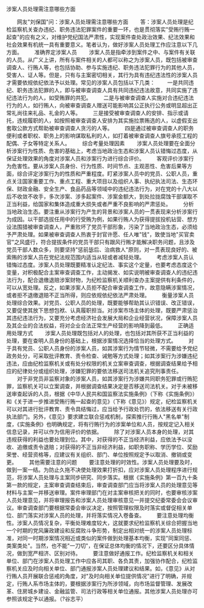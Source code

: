 涉案人员处理需注意哪些方面











　　网友"刘保国"问：涉案人员处理需注意哪些方面
　　答：涉案人员处理是纪检监察机关查办违纪、职务违法犯罪案件的重要一环，也是贯彻落实"受贿行贿一起查"的应有之义，对维护党纪国法严肃性，实现案件查处政治效果、纪法效果和社会效果有机统一具有重要意义。笔者认为，做好涉案人员处理工作应注意以下几方面。
　　准确界定涉案人员
　　涉案人员是指牵涉到案件之中、与案件有关联的人员。从广义上讲，所有与案件相关的人都可以称之为涉案人员，既包括被审查调查人、行贿人等，也包括协助、参与实施违纪、职务违法犯罪行为的其他人员，受害人、证人等。但是，只有与主案密切相关，其行为具有违纪违法性的涉案人员才需要依规依纪依法予以处理。常见的涉案人员包括以下几类：
　　一是共同违纪、职务违法犯罪的人，即与被审查调查人具有共同违纪违法故意，共同实施了违纪违法行为的人，如受贿罪的共犯。
　　二是与被审查调查人实施对合违纪违法行为的人，如行贿人，向被审查调查人赠送可能影响其公正执行公务或明显超出正常礼尚往来礼品、礼金的人等。
　　三是接受被审查调查人的安排、指示或请托，违规履职的人，如按照被审查调查人安排为其实施拉票贿选的人，以虚假支出套取公款方式帮助被审查调查人贪污的人等。
　　四是通过被审查调查人的职务便利或者职权、职务上的影响谋取私利的人，如打着被审查调查人旗号承揽工程的配偶、子女等特定关系人。
　　综合考量处理因素
　　涉案人员处理要在全面分析涉案行为性质、危害的基础上，考虑当地政治生态和涉案人员认错悔过态度，从保证处理效果的角度对涉案人员和涉案行为进行综合评价。
　　客观评价涉案行为危害性。要从涉案人员身份、行为性质、时间节点、主观恶性、危害后果等方面，综合评定涉案行为的性质和严重程度。盯紧涉案人员中的党员、公职人员，重点关注国家重要工作、重点工程、重大项目以及组织人事、执纪执法司法、生态环保、财政金融、安全生产、食品药品等领域中的违纪违法行为，对在党的十八大以后不收敛不收手，多次涉案、涉多起案件、涉案金额大，到处拉拢腐蚀干部谋取不正当利益，给国家和集体造成重大损失或者严重不良影响的严肃惩处。
　　分析当地政治生态。要注重从涉案行为产生的背景和涉案人员的一贯表现来分析涉案行为成因。以干部选拔任用中的行受贿为例，如果行贿人为获得提拔投机钻营、想方设法围猎被审查调查人，严重败坏了党员干部形象，污染了当地政治生态，必须给予严肃处理。如果被审查调查人热衷于封官许愿、任人唯"钱"，致使当地"买官卖官"之风盛行，符合提拔条件的党员干部只有跟风行贿才能解决职务问题，且涉及党员干部人数众多，则要坚持"惩前毖后、治病救人"原则，对一贯表现良好的、被索贿的涉案人员在党纪法规范围内适当从轻或者减轻处理。
　　考虑涉案人员认错悔过态度。涉案人员处理既要精准认定纪法、事实这个定量，也要考虑态度这个变量，对积极配合主案审查调查工作，主动揭发、如实说明被审查调查人的违纪违法行为，配合退缴退赔涉案财物，为纪检监察机关顺利查办主案提供有利条件的，可以从宽处理。反之，如果涉案人员拒不配合审查调查工作，故意隐瞒涉案情况，或者拒不退缴退赔不正当所得，则应依规依纪依法严肃处理。
　　衡量涉案人员处理综合效果。对党员、公职人员的处理，既要能够帮助其认识错误、改正错误，又要促使其放下思想包袱、认真履职担当。对涉案市场主体的处理，既要严肃惩治其违纪违法行为，又要充分考虑经济社会发展大局和企业经营状况，保障涉案人员及其企业的合法权益，将对企业合法正常生产经营的影响降到最低。
　　正确适用处理方式
　　涉案人员处理既包括对人的处理，也包括对其所获不正当利益的处理，要在查明人员身份的基础上，根据涉案情况选择恰当的处理方式。
　　对于具有党员、公职人员身份的涉案人员，如其涉案行为情节轻微，不需要给予党纪政务处分，可采取批评教育、责令检查、诫勉等方式处理；如其涉案行为涉嫌违纪违法，应由纪检监察机关或有处分权限的机关立案审查调查，根据调查结果给予相应的纪律处分或组织处理，涉嫌犯罪的要依法移送司法机关追究刑事责任。
　　对于非党员非监察对象的涉案人员，如其涉案行为涉嫌共同职务犯罪或行贿犯罪，监察机关可以立案调查，并根据调查结果决定是否移送司法机关。对于未被移送审查起诉的人员，根据《中华人民共和国监察法实施条例》（下称《实施条例》）和《关于进一步推进受贿行贿一起查的意见》（下称《意见》）规定，纪检监察机关可以对其进行批评教育、责令具结悔过，应当给予行政处罚的，依法移送有关行政执法部门。另外，《意见》要求建立联合惩戒机制，探索推行行贿人"黑名单"制度，《实施条例》也明确规定，将有行贿行为的涉案单位和人员，按规定记入相关信息记录，并可以作为信用评价的依据。
　　除了对涉案人员本身的处理，对其违规获得的利益也要处理到位。其中，对获得的不正当经济利益，应依法予以没收、追缴或责令退赔；对获得的不正当非经济利益，如职务职称、学历学位、奖励荣誉、经营资格等，应建议有关组织、部门、单位按照规定予以取消、撤销或变更。
　　其他需要注意的问题
　　要注意处理的时效性。涉案人员处理要及时，做到一案一结。为防止久拖不决使处理效果打折扣，应对涉案人员处理程序进行规范，将涉案人员处理与主案同步研究、同步落实。根据《实施条例》第一百九十条第一款的规定，主案审查调查结束后，审查调查部门应当将涉案人员的处理意见等材料与主案一并移送审理。案件审理部门在对主案审核把关的同时，也要审核涉案人员处理意见，并将审理报告和涉案人员处理审核意见一并提交纪委常委会会议审议。审查调查部门要根据常委会审议决定，按照管理权限及时落实或督促相关单位、部门落实对涉案人员的处理，并将落实情况入卷备查。
　　要注意处理均衡性。涉案人员情况复杂，平衡处理难度较大，这就要求纪检监察机关综合把握当地一个时期的党风廉政建设和反腐败斗争形势，制定出相对统一的涉案人员处理标准，对同一时期涉案情况相近或类似的案件做到处理基本均衡，实现"同案同惩、类案类处"。当然，也不能"一刀切"，在保证总体均衡的情况下，还要区分具体情况，做到宽严相济、区别对待。
　　要注意做好通报工作。纪检监察机关和相关单位、部门在涉案人员处理工作中应各司其职、各负其责，加强协作配合，纪检监察机关应及时向相关单位、部门通报涉案人员处理建议和结果。如，《意见》从对行贿人员开展联合惩戒的角度，对"及时向相关单位提供情况"进行了明确，并规定，行贿人系市场主体的，要根据涉案行为所涉领域，向市场监督管理、发展改革、住房城乡建设、金融监管、司法行政等相关单位通报。其他涉案人员处理亦可参照该规定予以通报。（?谷志平）
